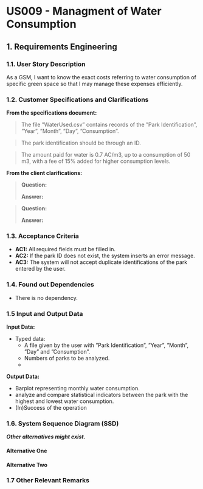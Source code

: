 # US009 - Managment of Water Consumption


## 1. Requirements Engineering

### 1.1. User Story Description

As a GSM, I want to know the exact costs referring to water
consumption of specific green space so that I may manage these expenses efficiently.

### 1.2. Customer Specifications and Clarifications 

**From the specifications document:**

>	The file ”WaterUsed.csv” contains records of the ”Park Identification”, ”Year”, ”Month”, ”Day”, ”Consumption”. 

>	The park identification should be through an ID. 

>   The amount paid for water is 0.7 AC/m3, up to a consumption of 50 m3, with a fee of 15% added for higher consumption
levels.

**From the client clarifications:**


> **Question:** 
> 
> **Answer:** 

> **Question:** 
>
> **Answer:** 

### 1.3. Acceptance Criteria

* **AC1:** All required fields must be filled in.
* **AC2:** If the park ID does not exist, the system inserts an error message.
* **AC3:** The system will not accept duplicate identifications of the park entered by the user.

### 1.4. Found out Dependencies

* There is no dependency.

### 1.5 Input and Output Data

**Input Data:**

* Typed data:
    * A file given by the user with ”Park Identification”, ”Year”, ”Month”, ”Day” and ”Consumption”.
    * Numbers of parks to be analyzed.
    * 
    

[//]: # (	)
[//]: # (* Selected data:)

[//]: # (    * a task category )

**Output Data:**

* Barplot representing monthly water consumption.
* analyze and compare statistical indicators between the park with the highest and lowest water consumption.
* (In)Success of the operation

### 1.6. System Sequence Diagram (SSD)

**_Other alternatives might exist._**

#### Alternative One

[//]: # (![System Sequence Diagram - Alternative One]&#40;svg/us006-system-sequence-diagram-alternative-one.svg&#41;)

#### Alternative Two

[//]: # (![System Sequence Diagram - Alternative Two]&#40;svg/us006-system-sequence-diagram-alternative-two.svg&#41;)

### 1.7 Other Relevant Remarks

[//]: # (* The created task stays in a "not published" state in order to distinguish from "published" tasks.)